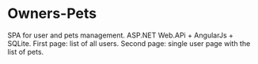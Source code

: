 # Owners-Pets
SPA for user and pets management.
ASP.NET Web.APi + AngularJs + SQLite.
First page: list of all users.
Second page: single user page with the list of pets.
